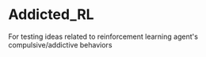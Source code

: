 # Addicted_RL
For testing ideas related to reinforcement learning agent's compulsive/addictive behaviors
